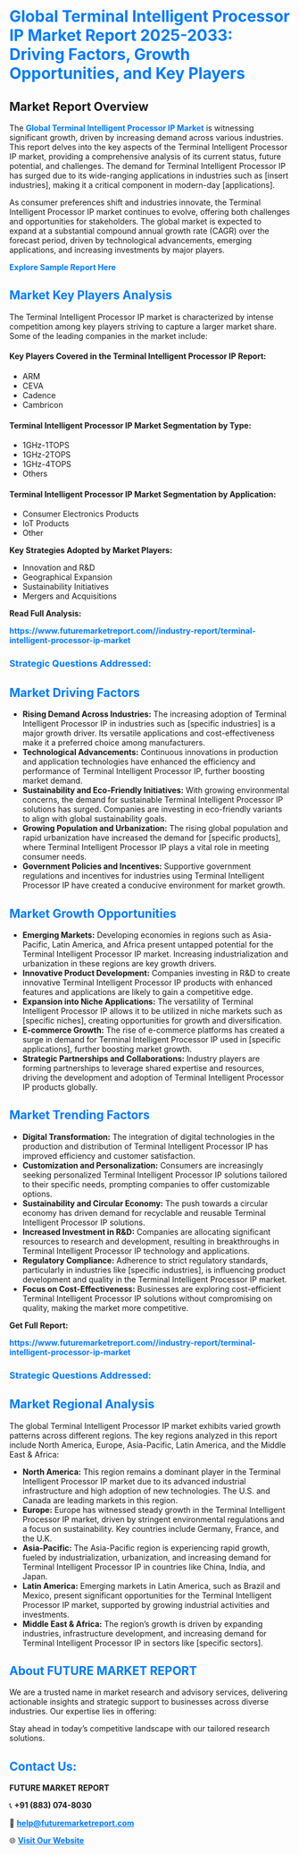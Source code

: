 <h1 style="color: #007BFF;">Global Terminal Intelligent Processor IP Market Report 2025-2033: Driving Factors, Growth Opportunities, and Key Players</h1>

<section id="overview">
<h2>Market Report Overview</h2>
<p>The <a href="https://www.futuremarketreport.com//industry-report/terminal-intelligent-processor-ip-market" style="color: #007BFF; text-decoration: none;"><strong>Global Terminal Intelligent Processor IP Market</strong></a> is witnessing significant growth, driven by increasing demand across various industries. This report delves into the key aspects of the Terminal Intelligent Processor IP market, providing a comprehensive analysis of its current status, future potential, and challenges. The demand for Terminal Intelligent Processor IP has surged due to its wide-ranging applications in industries such as [insert industries], making it a critical component in modern-day [applications].</p>
<p>As consumer preferences shift and industries innovate, the Terminal Intelligent Processor IP market continues to evolve, offering both challenges and opportunities for stakeholders. The global market is expected to expand at a substantial compound annual growth rate (CAGR) over the forecast period, driven by technological advancements, emerging applications, and increasing investments by major players.</p>
</section>

<section id="overview">
<p><a href="https://www.futuremarketreport.com//request-sample/reportId=47173" style="color: #007BFF; text-decoration: none;"><strong>Explore Sample Report Here</strong></a></p>
</section>

<section id="key-players">
<h2 style="color: #007BFF;">Market Key Players Analysis</h2>
<p>The Terminal Intelligent Processor IP market is characterized by intense competition among key players striving to capture a larger market share. Some of the leading companies in the market include:</p>
<h4>Key Players Covered in the Terminal Intelligent Processor IP Report:</h4>
<ul><li>ARM</li><li>CEVA</li><li>Cadence</li><li>Cambricon</li></ul>
<h4>Terminal Intelligent Processor IP Market Segmentation by Type:</h4>
<ul><li>1GHz-1TOPS</li><li>1GHz-2TOPS</li><li>1GHz-4TOPS</li><li>Others</li></ul>

<h4>Terminal Intelligent Processor IP Market Segmentation by Application:</h4>
<ul><li>Consumer Electronics Products</li><li>IoT Products</li><li>Other</li></ul>
<p><strong>Key Strategies Adopted by Market Players:</strong></p>
<ul>
<li>Innovation and R&D</li>
<li>Geographical Expansion</li>
<li>Sustainability Initiatives</li>
<li>Mergers and Acquisitions</li>
</ul>
</section>

<section>
<p><strong>Read Full Analysis: </strong></p><a href="https://www.futuremarketreport.com//industry-report/terminal-intelligent-processor-ip-market" style="color: #007BFF; text-decoration: none;"><strong>https://www.futuremarketreport.com//industry-report/terminal-intelligent-processor-ip-market</strong></a>
<h3 style="color: #007BFF;">Strategic Questions Addressed:</h3>
</section>

<section id="driving-factors">
<h2 style="color: #007BFF;">Market Driving Factors</h2>
<ul>
<li><strong>Rising Demand Across Industries:</strong> The increasing adoption of Terminal Intelligent Processor IP in industries such as [specific industries] is a major growth driver. Its versatile applications and cost-effectiveness make it a preferred choice among manufacturers.</li>
<li><strong>Technological Advancements:</strong> Continuous innovations in production and application technologies have enhanced the efficiency and performance of Terminal Intelligent Processor IP, further boosting market demand.</li>
<li><strong>Sustainability and Eco-Friendly Initiatives:</strong> With growing environmental concerns, the demand for sustainable Terminal Intelligent Processor IP solutions has surged. Companies are investing in eco-friendly variants to align with global sustainability goals.</li>
<li><strong>Growing Population and Urbanization:</strong> The rising global population and rapid urbanization have increased the demand for [specific products], where Terminal Intelligent Processor IP plays a vital role in meeting consumer needs.</li>
<li><strong>Government Policies and Incentives:</strong> Supportive government regulations and incentives for industries using Terminal Intelligent Processor IP have created a conducive environment for market growth.</li>
</ul>
</section>

<section id="growth-opportunities">
<h2 style="color: #007BFF;">Market Growth Opportunities</h2>
<ul>
<li><strong>Emerging Markets:</strong> Developing economies in regions such as Asia-Pacific, Latin America, and Africa present untapped potential for the Terminal Intelligent Processor IP market. Increasing industrialization and urbanization in these regions are key growth drivers.</li>
<li><strong>Innovative Product Development:</strong> Companies investing in R&D to create innovative Terminal Intelligent Processor IP products with enhanced features and applications are likely to gain a competitive edge.</li>
<li><strong>Expansion into Niche Applications:</strong> The versatility of Terminal Intelligent Processor IP allows it to be utilized in niche markets such as [specific niches], creating opportunities for growth and diversification.</li>
<li><strong>E-commerce Growth:</strong> The rise of e-commerce platforms has created a surge in demand for Terminal Intelligent Processor IP used in [specific applications], further boosting market growth.</li>
<li><strong>Strategic Partnerships and Collaborations:</strong> Industry players are forming partnerships to leverage shared expertise and resources, driving the development and adoption of Terminal Intelligent Processor IP products globally.</li>
</ul>
</section>

<section id="trending-factors">
<h2 style="color: #007BFF;">Market Trending Factors</h2>
<ul>
<li><strong>Digital Transformation:</strong> The integration of digital technologies in the production and distribution of Terminal Intelligent Processor IP has improved efficiency and customer satisfaction.</li>
<li><strong>Customization and Personalization:</strong> Consumers are increasingly seeking personalized Terminal Intelligent Processor IP solutions tailored to their specific needs, prompting companies to offer customizable options.</li>
<li><strong>Sustainability and Circular Economy:</strong> The push towards a circular economy has driven demand for recyclable and reusable Terminal Intelligent Processor IP solutions.</li>
<li><strong>Increased Investment in R&D:</strong> Companies are allocating significant resources to research and development, resulting in breakthroughs in Terminal Intelligent Processor IP technology and applications.</li>
<li><strong>Regulatory Compliance:</strong> Adherence to strict regulatory standards, particularly in industries like [specific industries], is influencing product development and quality in the Terminal Intelligent Processor IP market.</li>
<li><strong>Focus on Cost-Effectiveness:</strong> Businesses are exploring cost-efficient Terminal Intelligent Processor IP solutions without compromising on quality, making the market more competitive.</li>
</ul>
</section>

<section>
<p><strong>Get Full Report: </strong></p><a href="https://www.futuremarketreport.com//industry-report/terminal-intelligent-processor-ip-market" style="color: #007BFF; text-decoration: none;"><strong>https://www.futuremarketreport.com//industry-report/terminal-intelligent-processor-ip-market</strong></a>
<h3 style="color: #007BFF;">Strategic Questions Addressed:</h3>
</section>


<section id="regional-analysis">
<h2 style="color: #007BFF;">Market Regional Analysis</h2>
<p>The global Terminal Intelligent Processor IP market exhibits varied growth patterns across different regions. The key regions analyzed in this report include North America, Europe, Asia-Pacific, Latin America, and the Middle East & Africa:</p>
<ul>
<li><strong>North America:</strong> This region remains a dominant player in the Terminal Intelligent Processor IP market due to its advanced industrial infrastructure and high adoption of new technologies. The U.S. and Canada are leading markets in this region.</li>
<li><strong>Europe:</strong> Europe has witnessed steady growth in the Terminal Intelligent Processor IP market, driven by stringent environmental regulations and a focus on sustainability. Key countries include Germany, France, and the U.K.</li>
<li><strong>Asia-Pacific:</strong> The Asia-Pacific region is experiencing rapid growth, fueled by industrialization, urbanization, and increasing demand for Terminal Intelligent Processor IP in countries like China, India, and Japan.</li>
<li><strong>Latin America:</strong> Emerging markets in Latin America, such as Brazil and Mexico, present significant opportunities for the Terminal Intelligent Processor IP market, supported by growing industrial activities and investments.</li>
<li><strong>Middle East & Africa:</strong> The region’s growth is driven by expanding industries, infrastructure development, and increasing demand for Terminal Intelligent Processor IP in sectors like [specific sectors].</li>
</ul>
</section>

<footer>
<h2 style="color: #007BFF;">About FUTURE MARKET REPORT</h2>
<p>We are a trusted name in market research and advisory services, delivering actionable insights and strategic support to businesses across diverse industries. Our expertise lies in offering:</p>

<p>Stay ahead in today’s competitive landscape with our tailored research solutions.</p>

<h2 style="color: #007BFF;">Contact Us:</h2>
<p><strong>FUTURE MARKET REPORT</strong></p>
<p>📞 <strong>+91 (883) 074-8030</strong></p>
<p>📧 <strong><a href="mailto:help@futuremarketreport.com" style="color: #007BFF;">help@futuremarketreport.com</a></strong></p>
<p>🌐 <strong><a href="https://www.futuremarketreport.com/" style="color: #007BFF;">Visit Our Website</a></strong></p>
</footer>